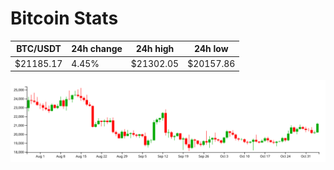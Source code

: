 # Bitcoin Stats

BTC/USDT|24h change|24h high|24h low|
|---|---|---|---|
|$21185.17|4.45%|$21302.05|$20157.86|

<img src="./chart.svg">
